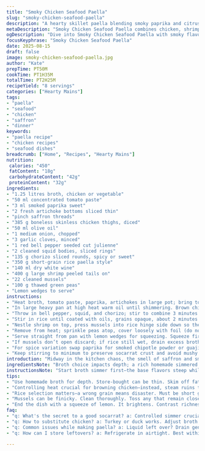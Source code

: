 ```yaml
---
title: "Smoky Chicken Seafood Paella"
slug: "smoky-chicken-seafood-paella"
description: "A hearty skillet paella blending smoky paprika and citrusy lemon with chicken thighs, chorizo, squid rings, shrimp, and mussels. Artichoke hearts and peas bring earthiness and pop. Short grain rice cooked in rich broth infused with tomato paste and saffron threads. The dish relies on controlled simmering and minimal stirring for perfect socarrat. Stepwise layering of proteins ensures balanced textures and flavors. Wine adds acidity, while slow resting under foil finishes cooking gently. Easily adaptable with turkey or duck in place of chicken. Saffron optional but recommended for color and subtle aroma. Ideal for 8 servings."
metaDescription: "Smoky Chicken Seafood Paella combines chicken, shrimp, mussels, and chorizo in a savory dish infused with saffron and smoky paprika"
ogDescription: "Dive into Smoky Chicken Seafood Paella with smoky flavors from paprika and rich broth. A perfect blend of proteins in a hearty dish for gatherings"
focusKeyphrase: "Smoky Chicken Seafood Paella"
date: 2025-08-15
draft: false
image: smoky-chicken-seafood-paella.jpg
author: "Kate"
prepTime: PT50M
cookTime: PT1H35M
totalTime: PT2H25M
recipeYield: "8 servings"
categories: ["Hearty Mains"]
tags:
- "paella"
- "seafood"
- "chicken"
- "saffron"
- "dinner"
keywords:
- "paella recipe"
- "chicken recipes"
- "seafood dishes"
breadcrumb: ["Home", "Recipes", "Hearty Mains"]
nutrition: 
 calories: "450"
 fatContent: "18g"
 carbohydrateContent: "42g"
 proteinContent: "32g"
ingredients:
- "1.25 litres broth, chicken or vegetable"
- "50 ml concentrated tomato paste"
- "3 ml smoked paprika sweet"
- "2 fresh artichoke bottoms sliced thin"
- "pinch saffron threads"
- "385 g boneless skinless chicken thighs, diced"
- "50 ml olive oil"
- "1 medium onion, chopped"
- "3 garlic cloves, minced"
- "1 red bell pepper seeded cut julienne"
- "2 cleaned squid bodies, sliced rings"
- "135 g chorizo sliced rounds, spicy or sweet"
- "350 g short-grain rice paella style"
- "140 ml dry white wine"
- "400 g large shrimp peeled tails on"
- "22 cleaned mussels"
- "100 g thawed green peas"
- "Lemon wedges to serve"
instructions:
- "Heat broth, tomato paste, paprika, artichokes in large pot; bring to boil then simmer gently 7 minutes. Add saffron, season with salt pepper, keep warm covered."
- "In large heavy pan at high heat warm oil until shimmering. Brown chicken pieces turning often until golden with crust edges. Add onion and garlic, sweat 2 minutes until fragrant and translucent without browning."
- "Throw in bell pepper, squid, and chorizo; stir to combine 3 minutes. Salt and pepper to taste. Remove from heat briefly."
- "Stir in rice until coated with oils, grains opaque, about 2 minutes. Pour in wine, cook off 90 seconds; you’ll hear sputtering and see steam rising. Add warm broth and artichokes mixture. Cover halfway, simmer medium low 12 minutes without disturbing to develop crust below."
- "Nestle shrimp on top, press mussels into rice hinge side down so they open upwards. Continue cooking uncovered gently 12 to 14 minutes until rice plump but still firm to bite, broth mostly absorbed, shrimp opaque and curved, mussels open wide."
- "Remove from heat; sprinkle peas atop, cover loosely with foil (do not seal). Rest 4 minutes. Peas steam to bright color and soften just right while rice finishes absorption."
- "Serve straight from pan with lemon wedges for squeezing. Squeeze first before eating—brightens smoky richness."
- "If mussels don’t open discard; if rice still wet, drain excess broth and rest longer covered."
- "For spice variation swap paprika for smoked chipotle powder or guajillo. Sub turkey thighs or duck for chicken, increase broth slightly to compensate for drier meat."
- "Keep stirring to minimum to preserve socarrat crust and avoid mushy."
introduction: "Midway in the kitchen chaos, the smell of saffron and smoke pulls attention. The crackle of chicken hitting hot oil sets the stage, layered with the wet hiss as wine hits pan. Rice beads soaking up savory broth. Artichokes chunk the texture, dots of green peas deliver surprise pops in mouth. A paella isn’t just tossed ingredients; it’s timing, listening close to sounds, feeling the shift from liquid mush to tender grains with a crust forming beneath. No rush here, but don’t slack either. Each element prepped in tune, protein balanced, moving in stages so everything finishes simultaneously. The gentle rest under foil lets flavors settle—not steam to soggy. Folding in lemon brightens, cutting through richness. A subtle nod to old kitchens where wood fire lingered in air. If you pay attention to signs, not the clock alone, you get rewarded."
ingredientsNote: "Broth choice impacts depth; a rich homemade simmered chicken or vegetable broth with some body improves outcomes versus store-bought thin stock. Tomato paste gives acidity and body, don’t swap with canned tomatoes; too watery. Smoked paprika can be subbed with regular but lose smoky dimension—opt for chipotle powder for heat. Artichoke hearts bring subtle earthiness and texture contrast not offered by other veggies; canned artichokes could work but drain well. Chicken thighs stay moist, avoid breast cuts which dry out. Squid bodies sliced into rings allow quick even cooking; tentacles toughen so remove. Chorizo adds fat and spice; adjust type by preference—mild for subtle, hot if daring. White wine introduces acidity and aroma; dry varieties only. Mussels need cleaning, and any closed after cooking toss, avoid off flavors. Peas add color and a burst of freshness. Lemon wedges essential to brighten final dish. Olive oil provides richness and high-heat capacity—don’t skimp as flavor base comes from browned bits. Rice must be short grain or paella-specific, using long grain or risotto rice neither absorbs properly nor yields correct texture."
instructionsNote: "Start broth simmer first—the base flavors steep while you prep the proteins and veggies. High heat for quick browning chicken - golden crust locks in juices, imparts Maillard richness for deep flavor. Don’t overcrowd pan or chicken steams instead of browns. Sweat aromatics until translucent, never browned or bitter. Add bell pepper, squid, and chorizo for quick sweat; squid cooks fast and toughens if overdone—add at this stage to layer flavors but avoid rubberiness. Incorporate rice early so each grain is coated with fat and warmed, improves texture later. Wine deglazes pan and adds aromatic lift, cook down to concentrate. Add hot broth gradually to avoid shocking temperature—helps rice cook evenly. Leave undisturbed during simmer to create socarrat, the prized crust at bottom. Timing here is crucial; too long or stirred ruins crust or mushes rice. Add seafood late: shrimp and mussels cook quickly and error on overcooked is rubbery, undercooked unsafe. Cover with foil loose to retain heat and steam peas delicately without condensation dripping onto rice. Final squeeze of lemon acid cuts richness and ties all flavors. If liquid remains when time’s up, drain gently and rest off heat to avoid soggy finish. Remember that visual doneness—plump rice grains, opaque shrimp, open mussels—beats timer rigidity."
tips:
- "Use homemade broth for depth. Store-bought can be thin. Skim off fat if too rich but keep flavor strong, balanced taste matters. Also, stay wary of plain ol' canned tomatoes; they add too much liquid."
- "Controlling heat crucial for browning chicken—instead, steam ruins textures. Ensure pan isn’t crowded; gives crisp edges. Quality olive oil, high smoke point, essential for the right flavor base."
- "Rice selection matters—a wrong grain means disaster. Must be short grain or paella-specific. Long grain can ruin textures. Don’t skip on stirring less during simmer for socarrat; the crunch is gold."
- "Mussels can be finicky. Clean thoroughly. Toss any that remain closed after cooking; they’re no good anymore. Shrimp? They cook quick—keep an eye; when they curl up, they’re done."
- "End the dish with a squeeze of lemon. It brightens. Contrast richness beautifully; really ties the dish together. But don’t go overboard—balance is key."
faq:
- "q: What's the secret to a good socarrat? a: Controlled simmer crucial. Stirring ruins it. Watch for sounds—stay undisturbed. Ends up crispy and golden if done right."
- "q: How to substitute chicken? a: Turkey or duck works. Adjust broth basing meat dry. Maintain flavors though. Care with timing; proteins need right attention."
- "q: Common issues while making paella? a: Liquid left over? Drain gently. Avoid mush. Better to rest covered off heat. Too wet? Let it sit—texture improves."
- "q: How can I store leftovers? a: Refrigerate in airtight. Best within 3 days. Reheat in oven or pan—micro might dry out. Enjoy flavors melding over time."

---
```

